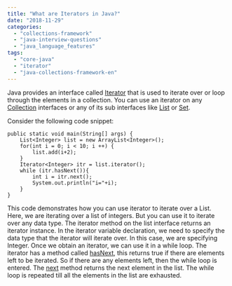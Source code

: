 ```yaml
---
title: "What are Iterators in Java?"
date: "2018-11-29"
categories: 
  - "collections-framework"
  - "java-interview-questions"
  - "java_language_features"
tags: 
  - "core-java"
  - "iterator"
  - "java-collections-framework-en"
---
```


Java provides an interface called [Iterator](https://docs.oracle.com/javase/8/docs/api/java/util/Iterator.html) that is used to iterate over or loop through the elements in a collection. You can use an iterator on any [Collection](https://docs.oracle.com/javase/8/docs/api/java/util/Collection.html) interfaces or any of its sub interfaces like [List](https://docs.oracle.com/javase/8/docs/api/java/util/List.html) or [Set](https://docs.oracle.com/javase/8/docs/api/java/util/Set.html).

Consider the following code snippet:

````
public static void main(String[] args) { 
    List<Integer> list = new ArrayList<Integer>(); 
    for(int i = 0; i < 10; i ++) { 
        list.add(i+2); 
    } 
    Iterator<Integer> itr = list.iterator(); 
    while (itr.hasNext()){ 
        int i = itr.next(); 
        System.out.println("i="+i); 
    } 
} 
````

This code demonstrates how you can use iterator to iterate over a List. Here, we are iterating over a list of integers. But you can use it to iterate over any data type. The iterator method on the list interface returns an iterator instance. In the iterator variable declaration, we need to specify the data type that the iterator will iterate over. In this case, we are specifying Integer. Once we obtain an iterator, we can use it in a while loop. The iterator has a method called [hasNext](https://docs.oracle.com/javase/8/docs/api/java/util/Iterator.html#hasNext--), this returns true if there are elements left to be iterated. So if there are any elements left, then the while loop is entered. The [next](https://docs.oracle.com/javase/8/docs/api/java/util/Iterator.html#next--) method returns the next element in the list. The while loop is repeated till all the elements in the list are exhausted.
